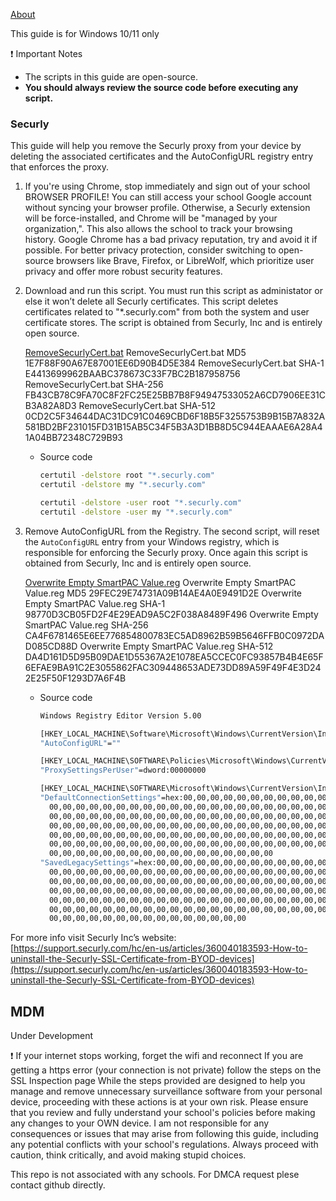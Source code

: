 [About](https://github.com/temrage/uninstall_school_spyware/blob/main/about.md)

This guide is for Windows 10/11 only

<aside>
❗ Important Notes

- The scripts in this guide are open-source.
- **You should always review the source code before executing any script.**
</aside>

### Securly

This guide will help you remove the Securly proxy from your device by deleting the associated certificates and the AutoConfigURL registry entry that enforces the proxy.

1. If you're using Chrome, stop immediately and sign out of your school BROWSER PROFILE! You can still access your school Google account without syncing your browser profile. Otherwise, a Securly extension will be force-installed, and Chrome will be "managed by your organization,". This also allows the school to track your browsing history. Google Chrome has a bad privacy reputation, try and avoid it if possible. For better privacy protection, consider switching to open-source browsers like Brave, Firefox, or LibreWolf, which prioritize user privacy and offer more robust security features.
    
2. Download and run this script. You must run this script as administator or else it won’t delete all Securly certificates. This script deletes certificates related to "*.securly.com" from both the system and user certificate stores. The script is obtained from Securly, Inc and is entirely open source.
    
    [RemoveSecurlyCert.bat](https://github.com/temrage/uninstall_school_spyware/releases/download/release/RemoveSecurlyCert.bat)
RemoveSecurlyCert.bat	MD5	1E7F88F90A67E87001EE6D90B4D5E384
RemoveSecurlyCert.bat	SHA-1	E4413699962BAABC378673C33F7BC2B187958756
RemoveSecurlyCert.bat	SHA-256	FB43CB78C9FA70C8F2FC25E25BB7B8F94947533052A6CD7906EE31CB3A82A8D3
RemoveSecurlyCert.bat	SHA-512	0CD2C5F34644DAC31DC91C0469CBD6F18B5F3255753B9B15B7A832A581BD2BF231015FD31B15AB5C34F5B3A3D1BB8D5C944EAAAE6A28A41A04BB72348C729B93
    
    - Source code
        
        ```bash
        certutil -delstore root "*.securly.com"
        certutil -delstore my "*.securly.com"
        
        certutil -delstore -user root "*.securly.com"
        certutil -delstore -user my "*.securly.com"
        ```
        
    
3. Remove AutoConfigURL from the Registry. 
The second script, will reset the `AutoConfigURL` entry from your Windows registry, which is responsible for enforcing the Securly proxy. Once again this script is obtained from Securly, Inc and is entirely open source.
    
    [Overwrite Empty SmartPAC Value.reg](https://github.com/temrage/uninstall_school_spyware/releases/download/release/Overwrite.Empty.SmartPAC.Value.reg)
Overwrite Empty SmartPAC Value.reg	MD5	29FEC29E74731A09B14AE4A0E9491D2E
Overwrite Empty SmartPAC Value.reg	SHA-1	98770D3CB05FD2F4E29EAD9A5C2F038A8489F496
Overwrite Empty SmartPAC Value.reg	SHA-256	CA4F6781465E6EE776854800783EC5AD8962B59B5646FFB0C0972DAD085CD88D
Overwrite Empty SmartPAC Value.reg	SHA-512	DA4D161D5D95B09DAE1D55367A2E1078EA5CCEC0FC93857B4B4E65F6EFAE9BA91C2E3055862FAC309448653ADE73DD89A59F49F4E3D242E25F50F1293D7A6F4B

    - Source code
        
        ```bash
        Windows Registry Editor Version 5.00
        
        [HKEY_LOCAL_MACHINE\Software\Microsoft\Windows\CurrentVersion\Internet Settings]
        "AutoConfigURL"=""
        
        [HKEY_LOCAL_MACHINE\SOFTWARE\Policies\Microsoft\Windows\CurrentVersion\Internet Settings]
        "ProxySettingsPerUser"=dword:00000000
        
        [HKEY_LOCAL_MACHINE\SOFTWARE\Microsoft\Windows\CurrentVersion\Internet Settings\Connections]
        "DefaultConnectionSettings"=hex:00,00,00,00,00,00,00,00,00,00,00,00,00,00,00,\
          00,00,00,00,00,00,00,00,00,00,00,00,00,00,00,00,00,00,00,00,00,00,00,00,00,\
          00,00,00,00,00,00,00,00,00,00,00,00,00,00,00,00,00,00,00,00,00,00,00,00,00,\
          00,00,00,00,00,00,00,00,00,00,00,00,00,00,00,00,00,00,00,00,00,00,00,00,00,\
          00,00,00,00,00,00,00,00,00,00,00,00,00,00,00,00,00,00,00,00,00,00,00,00,00,\
          00,00,00,00,00,00,00,00,00,00,00,00,00,00,00,00,00,00,00,00,00,00,00,00,00,\
          00,00,00,00,00,00,00,00,00,00,00,00,00,00,00,00,00
        "SavedLegacySettings"=hex:00,00,00,00,00,00,00,00,00,00,00,00,00,00,00,00,00,\
          00,00,00,00,00,00,00,00,00,00,00,00,00,00,00,00,00,00,00,00,00,00,00,00,00,\
          00,00,00,00,00,00,00,00,00,00,00,00,00,00,00,00,00,00,00,00,00,00,00,00,00,\
          00,00,00,00,00,00,00,00,00,00,00,00,00,00,00,00,00,00,00,00,00,00,00,00,00,\
          00,00,00,00,00,00,00,00,00,00,00,00,00,00,00,00,00,00,00,00,00,00,00,00,00,\
          00,00,00,00,00,00,00,00,00,00,00,00,00,00,00,00,00,00,00,00,00,00,00,00,00,\
          00,00,00,00,00,00,00,00,00,00,00,00,00,00,00
        
        ```
        


For more info visit Securly Inc’s website: [https://support.securly.com/hc/en-us/articles/360040183593-How-to-uninstall-the-Securly-SSL-Certificate-from-BYOD-devices](https://support.securly.com/hc/en-us/articles/360040183593-How-to-uninstall-the-Securly-SSL-Certificate-from-BYOD-devices)

## MDM
Under Development 
<aside>
❗ If your internet stops working, forget the wifi and reconnect
If you are getting a https error (your connection is not private) follow the steps on the SSL Inspection page
While the steps provided are designed to help you manage and remove unnecessary surveillance software from your personal device, proceeding with these actions is at your own risk. Please ensure that you review and fully understand your school's policies before making any changes to your OWN device. I am not responsible for any consequences or issues that may arise from following this guide, including any potential conflicts with your school's regulations. Always proceed with caution, think critically, and avoid making stupid choices.


</aside>

This repo is not associated with any schools. For DMCA request plese contact github directly. 
